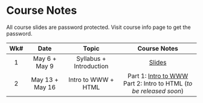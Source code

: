 # Course Notes

All course slides are password protected. Visit course info page to get the password.

| **Wk#** | **Date** | **Topic** | **Course Notes** |
|:---:|:---:|:---:|:---:|
| 1 | May 6 + May 9 | Syllabus + Introduction | [Slides](https://jstrieb.github.io/link-lock/#eyJ2IjoiMC4wLjEiLCJlIjoiZ0d2QzZ6aFVWcVBDcjJUekRXRlMvV3BhRlJ3UkxvYWxqNCtrV0VTbXVlT2ZsOWREZ2oralplYzlVSWxBNjNidWRaa1M1Z3FJa3BYSVNWSWpGalh0YmRCS1Z4TmN5L2R1Z1JXVlczdDUwTHhpMTlmZlcvcEk3VVNHV2RDRm52ZHJJK3dQQXdSTlZ2S3Z3Tnk4L2VxMFcyNGdMU3M9IiwicyI6ImlMVkRQZzYzM3U3YXdCZ0g5b2JsUEE9PSIsImkiOiJZbjdsaVN5MTAwK0drd2dvIn0=) |
| 2 | May 13 + May 16 | Intro to WWW + HTML | Part 1: <a href="https://parsa-rajabi.github.io/CIS145/#/week-2">Intro to WWW</a><br> Part 2: Intro to HTML (*to be released soon*) |

<!-- | 2 | Jan 17 + Jan 18 | 2 | Intro to WWW + HTML | [Slides](https://jstrieb.github.io/link-lock/#eyJ2IjoiMC4wLjEiLCJlIjoiNVE1cldqandoSTZ0VncxZDFNUWpJMExETGNxMlJqQUdaRWRtZjYzeUk5MXJzWnc4T29yQWM3aWhPR0VXOFdIOUFvSDNwOFYzdE5hZHI4Ym9RUkJtOVMrQ3ZSeUtOTlkyYkttKzBIa3U3M1F5blJHemxpTjhKRzRGeDZsTEtBNis5WmI0L1l6MGdKVmNPWTlPNEJQdXRvWjBFM0k9IiwicyI6IlRLUm16dThsK2JUS3V6WDFZS0pBdWc9PSIsImkiOiJOaCtwenVIUS9CWUtKUjRrIn0=) |
| 3 | Jan 24 + Jan 25 | 3 | HTML Basics | [Slides](https://jstrieb.github.io/link-lock/#eyJ2IjoiMC4wLjEiLCJlIjoiSmlaQUNNY1FXZjNOSGJXYkpDUjF2NEtmdERCd2lPR2pHMENmUUFFWmFVenhlQ2V3L29JV1ZzeFhZeGthUkkrRXhnWGJwUWNPQTNBSTZySzk4U1htcXFDRTd1Qi9pRmRIUE1YQTFxbXpJdGpIYmRXck0yaHYySFJJMnlnRGttWWl0aDZ1U213NzkxNUdwYmZpdDhHSGlJSk9GT2c9IiwicyI6IklLN0xNbGlRUGlXdW01NCs1SWF2TUE9PSIsImkiOiJIZmFKdERSRllPdHNWSlFGIn0=) |
| 4 | Jan 31 + Feb 1 |  | Quiz 1 | - |
| 5 | Feb 7 + Feb 8 | 4+5 | CSS Basics | [Slides](https://jstrieb.github.io/link-lock/#eyJ2IjoiMC4wLjEiLCJlIjoiYkdBM2kxVjl3SlcvNHptaCszdWNYeDY4YnlRN3dXckE5eFB0YmNzVm40c3Jxa3JscjZucGIvNlZaZ3RndWZQNUlmUmp2MFdmaXlUYU9RMGVyK0hlZkkxVTNqRE9XZXl3dDVXck1BVStxOFR0TDFIZkVVb3BaN1hjdW9NU091Ti85aGp5MmZ1UzZWWlBwb1hqbnNoaU5kb1Z1VDg9IiwicyI6ImpwSmJSbHh5WkFZNmtNOHlJdThZUlE9PSIsImkiOiJqbmV0WFh6UTJxSW9rVys0In0=) |
| 6 | Feb 14 + Feb 15 |  | CSS IDs & Classes | [Slides](https://jstrieb.github.io/link-lock/#eyJ2IjoiMC4wLjEiLCJlIjoiRFF1UUdKa1lRNDdMaVVtTFB4clI2SjV5djcySHN6eDJUV2VrOHpyZ0djV3hCR0NvMVJUdUc2Ky9oRmxwdHA2WVpPRkNWSnFqeUcvbzBDcWxVTzBHOG03L05nMnhMWEFkWm1maXlhRmtMNThRSTlCT2lVY3c0NUd6WDFWbm1Bd3c3a3dCSVlNTW02L0psNUl3cTdIck4zMGFQdjQ9IiwicyI6IkhxZXU2bTBNa0ZRa3daZDJJaTF6enc9PSIsImkiOiJNNjRwUk12SlBVT3NnZWIyIn0=) |
| _7_ | _Feb 21 + Feb 22_ | - | _Reading Break_ | - |
| 8 | Feb 28 + Feb 29 | 6+7 | Advance CSS, Box Layout | [Slides](https://jstrieb.github.io/link-lock/#eyJ2IjoiMC4wLjEiLCJlIjoiMnEvc3RIWWR2MnptSngvdGhKcWdOdzFMakYzVlpUK1A3Mzk3V0pSaHNac20zWi9XVDUrWFIyaXU4UUhuY1hBSVV2SFRFeXJYbUsvejdMUVZBaWdseWp6NXNmVHFZaENVTDZQeUtqWlRFVFpWV3FIMjA2dW9FQ2l4T05ucW5MUkk1T05sV3ZxL3NYS1hRSlNDY2s0ZDIzdEhpRnM9IiwicyI6IjlkZ1RwbU56VFVCc3U2NUJMaHFrUEE9PSIsImkiOiJLSlpqa3NQY1RsSWZuWll5In0=) |
| 9 | Mar 6 + Mar 7 |  | Quiz 2 | - |
| 10 | Mar 13 + Mar 14 | 8 | CSS Page Layout & HTML Tables | [Slides](https://jstrieb.github.io/link-lock/#eyJ2IjoiMC4wLjEiLCJlIjoiMlZPcUtKNXZJWUpUdDh3bGgxQlJLRFFjNmo0dHBlUXI5SWFRTW96cGVUbGNKK3BlUzdjSWpOOTdaajRIVTNnQVpvMEdRc2w4bkpIVjVFOHJ1Y1FHWjNwM0RqeWdrbXBuRFRpS3QreGlVdWVPTnFZbkNGNFI0MGRQYmpKWVJPSFFMeEJadUcxR3o3bkZTMThzaElGaEpJN21WTzg9IiwicyI6Inh6cG9qQVBOejZIMnc2VEdtSFZNT2c9PSIsImkiOiIxeHpyb1JmY1dYR1pvbDZUIn0=) |
| 11 | Mar 20 + Mar 21 |  | No class | check email announcement |
| 12 | Mar 27 + Mar 28 | 9 | Responsive Web Design + HTML Forms | [Slides](https://jstrieb.github.io/link-lock/#eyJ2IjoiMC4wLjEiLCJlIjoiUXVTM21LSUljeGFkbHNVeW4vMnhLMVJTNWVodUZrcTYyU1pGTlRMVmp2WXVjNXhkYkJhVmgxODQ2d2k3cFFobEsxVGJLbFM1YWNPMVYzN05OOXdyVlRXMWxhMUJ0dXBPQ3lkOXByOHNsUFZ4cVlBMjFyQllzTXZhMElkZlVUbzdSY3BRRjZFT0V6alJCSVg3aWhsK3FzOFVSNjA9IiwicyI6Imxwbkt6NS9GTm5kSHFTU2xNdmszRUE9PSIsImkiOiJ5UWI0Z1FJcWp3NEdVUkNpIn0=) |
| 13 | Apr 3 + Apr 4 |  | Intro to JS + jQuery | |
| Final Exam | Apr 17 |  | 7-10pm PST - Online | - | -->